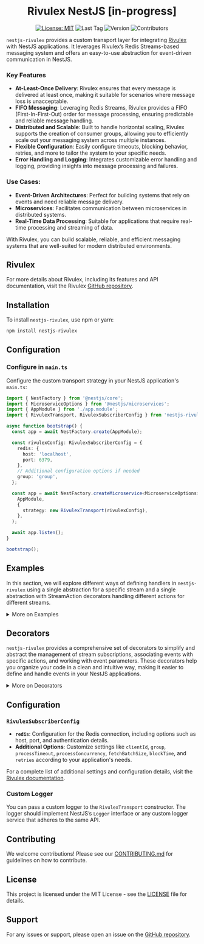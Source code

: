 
<div align="center">
  <h1>Rivulex NestJS [in-progress]</h1>

[![License: MIT](https://img.shields.io/badge/License-MIT-yellow.svg)](https://opensource.org/licenses/MIT)
![Last Tag](https://img.shields.io/github/v/tag/raw-leak/nestjs-rivulex?label=Last%20Tag)
![Version](https://img.shields.io/npm/v/nestjs-rivulex)
![Contributors](https://img.shields.io/github/contributors/raw-leak/nestjs-rivulex)
</div>

`nestjs-rivulex` provides a custom transport layer for integrating [Rivulex](https://github.com/raw-leak/rivulex) with NestJS applications. It leverages Rivulex’s Redis Streams-based messaging system and offers an easy-to-use abstraction for event-driven communication in NestJS.

### Key Features
- **At-Least-Once Delivery**: Rivulex ensures that every message is delivered at least once, making it suitable for scenarios where message loss is unacceptable.
- **FIFO Messaging**: Leveraging Redis Streams, Rivulex provides a FIFO (First-In-First-Out) order for message processing, ensuring predictable and reliable message handling.
- **Distributed and Scalable**: Built to handle horizontal scaling, Rivulex supports the creation of consumer groups, allowing you to efficiently scale out your messaging system across multiple instances.
- **Flexible Configuration**: Easily configure timeouts, blocking behavior, retries, and more to tailor the system to your specific needs.
- **Error Handling and Logging**: Integrates customizable error handling and logging, providing insights into message processing and failures.

### Use Cases:
- **Event-Driven Architectures**: Perfect for building systems that rely on events and need reliable message delivery.
- **Microservices**: Facilitates communication between microservices in distributed systems.
- **Real-Time Data Processing**: Suitable for applications that require real-time processing and streaming of data.

With Rivulex, you can build scalable, reliable, and efficient messaging systems that are well-suited for modern distributed environments.


## Rivulex
For more details about Rivulex, including its features and API documentation, visit the Rivulex [GitHub repository](https://github.com/raw-leak/rivulex).

## Installation

To install `nestjs-rivulex`, use npm or yarn:

```bash
npm install nestjs-rivulex
```

## Configuration

### Configure in `main.ts`

Configure the custom transport strategy in your NestJS application's `main.ts`:

```typescript
import { NestFactory } from '@nestjs/core';
import { MicroserviceOptions } from '@nestjs/microservices';
import { AppModule } from './app.module';
import { RivulexTransport, RivulexSubscriberConfig } from 'nestjs-rivulex';

async function bootstrap() {
  const app = await NestFactory.create(AppModule);

  const rivulexConfig: RivulexSubscriberConfig = {
    redis: {
      host: 'localhost',
      port: 6379,
    },
    // Additional configuration options if needed
    group: 'group',
  };

  const app = await NestFactory.createMicroservice<MicroserviceOptions>(
    AppModule,
    {
      strategy: new RivulexTransport(rivulexConfig),
    },
  );

  await app.listen();
}

bootstrap();
```

## Examples

In this section, we will explore different ways of defining handlers in `nestjs-rivulex` using a single abstraction for a specific stream and a single abstraction with StreamAction decorators handling different actions for different streams.

<details>
<summary>More on Examples</summary>

### Single Abstraction for a Specific Stream
In this example, we use the `@Stream` decorator to define a single abstraction that handles multiple actions within a specific stream with `@Action` decorators. This approach is ideal when you want to organize event handlers for all actions associated with a particular stream in one place.

```typescript
import { Done, Event, Action, Stream } from 'nestjs-rivulex';

interface CustomHeaders {
    requestId: string;
    userId: string;
}

interface UserCreatedPayload {
    id: string;
    email: string;
}

interface UserDeletedPayload {
    id: string;
    email: string;
}

@Stream('users')
export class UsersHandlers {

    @Action('user_created')
    async handleUserCreated(event: Event<UserCreatedPayload, CustomHeaders>) {
        const { action, headers, payload, attempt, ack, channel } = event;
        // Handle 'user_created' event
        await ack();
    }

    @Action('user_deleted')
    async handleUserDeleted(event: Event<UserDeletedPayload, CustomHeaders>) {
        const { action, headers, payload, attempt, ack, channel } = event;
        // Handle 'user_deleted' event
         await ack();
    }
}
```

### Single Abstraction Handling Actions for Different Streams
In this example, we use the @StreamAction decorator to define a single abstraction that handles actions for different streams. This approach is useful when you need to manage event handlers for various streams in a single class, avoiding the need to create separate layers for each stream.

```typescript
import { Done, Event, StreamAction, FullEvent, EventPayload, EventId, EventHeaders, EventAttempt, EventAck } from 'nestjs-rivulex';

interface CustomHeaders {
    requestId: string;
    userId: string;
}

interface OrderCreatedPayload {
    orderId: string;
    userId: string;
}

interface PaymentProcessedPayload {
    paymentId: string;
    orderId: string;
}

export class EventHandlers {

    @StreamAction('orders', 'order_created')
    async handleOrderCreated(event: Event<OrderCreatedPayload, CustomHeaders>) {
        // Handle 'order_created' event
        await event.ack();
    }

    @StreamAction('payments', 'payment_processed')
    async handlePaymentProcessed(event: Event<PaymentProcessedPayload, CustomHeaders>) {
        // Handle 'payment_processed' event
        await event.ack();
    }
}

```
</details>

## Decorators

`nestjs-rivulex` provides a comprehensive set of decorators to simplify and abstract the management of stream subscriptions, associating events with specific actions, and working with event parameters. These decorators help you organize your code in a clean and intuitive way, making it easier to define and handle events in your NestJS applications.

<details>
<summary>More on Decorators</summary>

### Class Decorators
**`@Stream(streamName: string)`** Decorate a class to specify the Redis stream name. This decorator indicates that the class contains methods to handle events from the specified Redis stream.


Example:
```typescript
@Stream('users')
export class UsersHandlers {
  // Method handlers
}
```

**Recommendation**: Use the `@Stream` with `@Action` decorators when you want to define a single abstraction to handle events from a specific stream. This approach helps you manage and organize event handlers for all actions within the same stream in a cohesive manner.

### Method Decorators
**`@Action(actionName: string)`** Decorate a method to handle a specific action within the stream.

Example:
```typescript
@Action('user_created')
async handleUserCreated(event: Event<UserCreatedPayload, CustomHeaders>) {
    // Handle 'user_created' event
    await event.ack();
}
```
**`@StreamAction(stream: string, action: string)`** Decorate a class to specify the Redis stream name.

Example:
```typescript
@StreamAction('users', 'user_created')
async handleUserCreated(event: Event<UserCreatedPayload, CustomHeaders>) {
    // Handle 'user_created' event
    await event.ack();
}
```

**Recommendation**: Use the `@StreamAction` decorator when you want a single abstraction to handle actions from different streams. This is particularly useful when you need to handle a few events from various streams. By grouping them together under the same abstraction, you avoid the need to create a separate layer for each stream, leading to a more streamlined and efficient event handling architecture.

### Parameter Decorators
Parameter decorators are used to extract specific parts of the event object and inject them as parameters into your method. If no parameter decorator is used, the entire event object is provided as the first argument.

**`@FullEvent()`** Decorate a method parameter to extract the entire event object. Note that if no parameter decorator is used, the method will receive the full event object as the first argument by default.

Example:
```typescript
async handleUserCreated(@FullEvent() event: Event<UserCreatedPayload, CustomHeaders>) {
    // Handle event
    await event.ack();
}
```

**`@EventPayload()`** Decorate a method parameter to extract the payload from the event.

Example:
```typescript
async handleUserCreated(@EventPayload() payload: UserCreatedPayload) {
    // Handle payload
}
```

**`@EventId()`** Decorate a method parameter to extract the event ID.

Example:
```typescript
async handleUserCreated(@EventId() eventId: string) {
    // Handle payload
}
```
**`@EventHeaders()`** Decorate a method parameter to extract the headers from the event.

Example:
```typescript
async handleUserCreated(@EventHeaders() headers: Headers<CustomHeaders>) {
    // Handle headers
}
```

**`@EventAttempt()`** Decorate a method parameter to extract the attempt number from the event.

Example:
```typescript
async handleUserCreated(@EventAttempt() attempt: number) {
    // Handle attempt number
}
```

**`@EventAck()`** Decorate a method parameter to extract the ack function from the event.
Example:
```typescript
async handleUserCreated(@EventAck() ack: Ack) {
    // Acknowledge event
    await ack();
}
```

### Advance Decorators Example

In this section, we provide advanced examples demonstrating different combinations of class, method, and parameter decorators.

```typescript
import { Done, Event, Action, Stream, StreamAction, Ack } from 'nestjs-rivulex';
import { FullEvent, EventPayload, EventId, EventHeaders, EventAttempt, EventAck } from 'nestjs-rivulex';

interface CustomHeaders {
    requestId: string;
    userId: string;
}

interface UserCreatedPayload {
    id: string;
    email: string;
}

interface UserUpdatedPayload {
    id: string;
    email: string;
    changes: Record<string, any>;
}

interface UserDeletedPayload {
    id: string;
    email: string;
}

@Stream('users')
export class UsersHandlers {

    // Using @FullEvent to handle the entire event
    @Action('user_created')
    async handleUserCreated(
        @FullEvent() event: Event<UserCreatedPayload, CustomHeaders>
    ) {
        const { action, headers, payload, attempt, ack, channel } = event;
        await ack();
    }

    // Extracting specific parts of the event using parameter decorators
    @Action('user_updated')
    async handleUserUpdated(
        @EventPayload() payload: UserUpdatedPayload,
        @EventId() eventId: string,
        @EventHeaders() headers: CustomHeaders,
        @EventAttempt() attempt: number,
        @EventAck() ack: Ack
    ) {
        // Process the update
        await ack();
    }

    // Handling actions for specific stream using @StreamAction
    @StreamAction('users', 'user_deleted')
    async handleUserDeleted(
        @FullEvent() event: Event<UserDeletedPayload, CustomHeaders>,
        @EventPayload() payload: UserDeletedPayload,
        @EventId() eventId: string,
        @EventHeaders() headers: CustomHeaders,
        @EventAttempt() attempt: number,
        @EventAck() ack: () => void
    ) {
        // Process the deletion
        await ack();
    }

    // Handling a complex event with different payload and headers types
    @StreamAction('users', 'user_updated')
    async handleComplexUserUpdate(
        @FullEvent() event: Event<UserUpdatedPayload, CustomHeaders>,
        @EventPayload() payload: UserUpdatedPayload,
        @EventId() eventId: string,
        @EventHeaders() headers: CustomHeaders,
        @EventAttempt() attempt: number,
        @EventAck() ack: () => void
    ) {
        // Handle the update with complex logic
        await ack();
    }
}

```
</details>

## Configuration

### `RivulexSubscriberConfig`

- **`redis`**: Configuration for the Redis connection, including options such as host, port, and authentication details.
- **Additional Options**: Customize settings like `clientId`, `group`, `processTimeout`, `processConcurrency`, `fetchBatchSize`, `blockTime`, and `retries` according to your application's needs.

For a complete list of additional settings and configuration details, visit the [Rivulex documentation](https://github.com/raw-leak/rivulex).

### Custom Logger

You can pass a custom logger to the `RivulexTransport` constructor. The logger should implement NestJS’s `Logger` interface or any custom logger service that adheres to the same API.

## Contributing

We welcome contributions! Please see our [CONTRIBUTING.md](CONTRIBUTING.md) for guidelines on how to contribute.

## License

This project is licensed under the MIT License - see the [LICENSE](LICENSE) file for details.

## Support

For any issues or support, please open an issue on the [GitHub repository](https://github.com/yourusername/nestjs-rivulex/issues).
